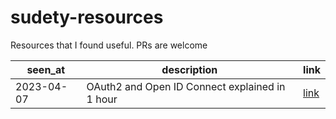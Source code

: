 # sudety-resources

Resources that I found useful. PRs are welcome

| seen_at    | description | link |
| ---------- | ----------- | ---- |
| 2023-04-07 | OAuth2 and Open ID Connect explained in 1 hour | [link](https://www.youtube.com/watch?v=996OiexHze0) |
